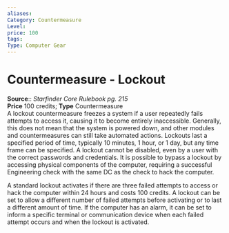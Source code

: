 ```yaml
---
aliases: 
Category: Countermeasure
Level: 
price: 100
tags: 
Type: Computer Gear
---
```


# Countermeasure - Lockout

**Source**:: _Starfinder Core Rulebook pg. 215_  
**Price** 100 credits; **Type** Countermeasure  
A lockout countermeasure freezes a system if a user repeatedly fails attempts to access it, causing it to become entirely inaccessible. Generally, this does not mean that the system is powered down, and other modules and countermeasures can still take automated actions. Lockouts last a specified period of time, typically 10 minutes, 1 hour, or 1 day, but any time frame can be specified. A lockout cannot be disabled, even by a user with the correct passwords and credentials. It is possible to bypass a lockout by accessing physical components of the computer, requiring a successful Engineering check with the same DC as the check to hack the computer.

A standard lockout activates if there are three failed attempts to access or hack the computer within 24 hours and costs 100 credits. A lockout can be set to allow a different number of failed attempts before activating or to last a different amount of time. If the computer has an alarm, it can be set to inform a specific terminal or communication device when each failed attempt occurs and when the lockout is activated.
